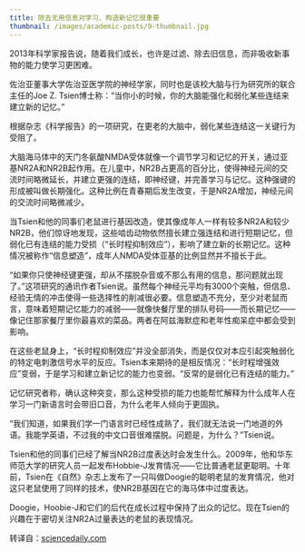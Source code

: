```yaml
---
title: 除去无用信息对学习、构造新记忆很重要
thumbnail: /images/academic-posts/9-thumbnail.jpg
---
```


2013年科学家报告说，随着我们成长，也许是过滤、除去旧信息，而非吸收新事物的能力使学习更困难。

<!--more-->

佐治亚董事大学佐治亚医学院的神经学家，同时也是该校大脑与行为研究所的联合主任的Joe Z. Tsien博士称：“当你小的时候，你的大脑能强化和弱化某些连结来建立新的记忆。”

根据杂志《科学报告》的一项研究，在更老的大脑中，弱化某些连结这一关键行为受阻了。

大脑海马体中的天门冬氨酸NMDA受体就像一个调节学习和记忆的开关，通过亚基NR2A和NR2B起作用。在儿童中，NR2B占更高的百分比，使得神经元间的交流时间略微延长，并建立更强的连结，即神经键，并完善学习与记忆。这种强键的形成被叫做长期强化。这种比例在青春期后发生改变，于是NR2A增加，神经元间的交流时间略微减少。

当Tsien和他的同事们老鼠进行基因改造，使其像成年人一样有较多NR2A和较少NR2B，他们惊讶地发现，这些啮齿动物依然擅长建立强连结和进行短期记忆，但弱化已有连结的能力受损（“长时程抑制效应”），影响了建立新的长期记忆。这种情况被称作“信息塑造”，成年人NMDA受体亚基的比例显然并不擅长于此。

“如果你只使神经键更强，却从不摆脱杂音或不那么有用的信息，那问题就出现了。”这项研究的通讯作者Tsien说。虽然每个神经元平均有3000个突触，但信息、经验无情的冲击使得一些选择性的削减很必要。信息塑造不充分，至少对老鼠而言，意味着短期记忆能力的减弱——就像快餐厅里的排队号码——而长期记忆——像记住那家餐厅里你最喜欢的菜品。两者在阿兹海默症和老年性痴呆症中都会受到影响。

在这些老鼠身上，“长时程抑制效应”并没全部消失，而是仅仅对本应引起突触弱化的特定电刺激信号水平的反应。Tsien本来期待的是相反情况：“长时程增强效应”变弱，于是学习和建立新记忆的能力也变弱。“反常的是弱化已有连结的能力。”

记忆研究者称，确认这种突变，那么这种受损的能力也能帮忙解释为什么成年人在学习一门新语言时会带旧口音，为什么老年人倾向于更固执。

“我们知道，如果我们学一门语言时已经性成熟了，我们就无法说一门地道的外语。我能学英语，不过我的中文口音很难摆脱。问题是，为什么？”Tsien说。

Tsien和他的同事们已经了解当NR2B过度表达时会发生什么。2009年，他和华东师范大学的研究人员一起发布Hobbie-J发育情况——它比普通老鼠更聪明。十年前，Tsien在《自然》杂志上发布了一只叫做Doogie的聪明老鼠的发育情况，他对这只老鼠使用了同样的技术，使NR2B基因在它的海马体中过度表达。

Doogie，Hoobie-J和它们的后代在成长过程中保持了出众的记忆。现在Tsien的兴趣在于密切关注NR2A过量表达的老鼠的表现情况。

转译自：[sciencedaily.com](http://www.sciencedaily.com/releases/2013/01/130109124227.htm)